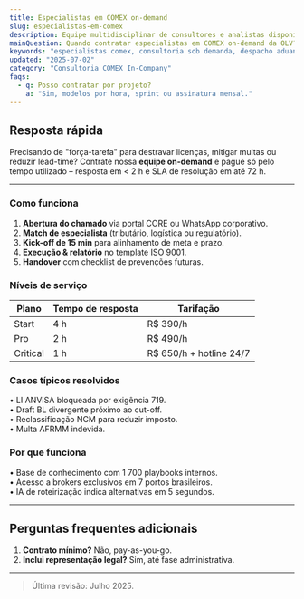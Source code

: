 ```yaml
---
title: Especialistas em COMEX on-demand
slug: especialistas-em-comex
description: Equipe multidisciplinar de consultores e analistas disponível sob demanda para resolver desafios aduaneiros, logísticos e fiscais.
mainQuestion: Quando contratar especialistas em COMEX on-demand da OLV?
keywords: "especialistas comex, consultoria sob demanda, despacho aduaneiro, logística internacional"
updated: "2025-07-02"
category: "Consultoria COMEX In-Company"
faqs:
  - q: Posso contratar por projeto?
    a: "Sim, modelos por hora, sprint ou assinatura mensal."
---
```


## Resposta rápida

Precisando de "força-tarefa" para destravar licenças, mitigar multas ou reduzir lead-time? Contrate nossa **equipe on-demand** e pague só pelo tempo utilizado – resposta em < 2 h e SLA de resolução em até 72 h.

---

### Como funciona

1. **Abertura do chamado** via portal CORE ou WhatsApp corporativo.  
2. **Match de especialista** (tributário, logística ou regulatório).  
3. **Kick-off de 15 min** para alinhamento de meta e prazo.  
4. **Execução & relatório** no template ISO 9001.  
5. **Handover** com checklist de prevenções futuras.

### Níveis de serviço

| Plano | Tempo de resposta | Tarifação |
| --- | --- | --- |
| Start | 4 h | R$ 390/h | 
| Pro | 2 h | R$ 490/h | 
| Critical | 1 h | R$ 650/h + hotline 24/7 |

### Casos típicos resolvidos

• LI ANVISA bloqueada por exigência 719.  
• Draft BL divergente próximo ao cut-off.  
• Reclassificação NCM para reduzir imposto.  
• Multa AFRMM indevida.

### Por que funciona

• Base de conhecimento com 1 700 playbooks internos.  
• Acesso a brokers exclusivos em 7 portos brasileiros.  
• IA de roteirização indica alternativas em 5 segundos.

---

## Perguntas frequentes adicionais

1. **Contrato mínimo?** Não, pay-as-you-go.  
2. **Inclui representação legal?** Sim, até fase administrativa.

---

> Última revisão: Julho 2025. 
